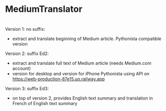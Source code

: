 # MediumTranslator
#
Version 1: no suffix:
- extract and translate beginning of Medium article. Pythonista compatible version

Version 2: suffix Ed2:
- extract and translate full text of Medium article (needs Medium.com account)
- version for desktop and version for iPhone Pythonista using API on https://web-production-87e15.up.railway.app
  
Version 3: suffix Ed3:
- on top of version 2, provides English text summary and translation in French of English text summary
  
